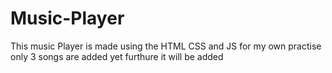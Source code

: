 # Music-Player
This music Player is made using the HTML CSS and JS for my own practise only 3 songs are added yet furthure it will be added
